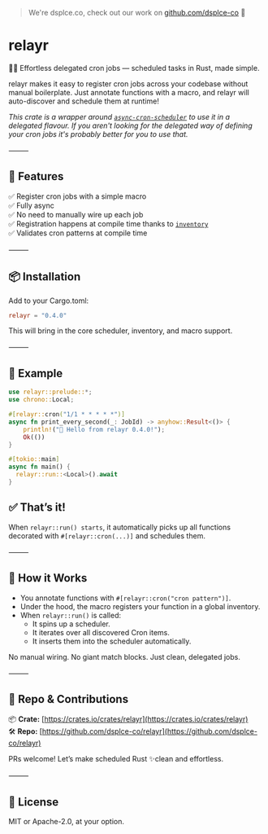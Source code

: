 > We're dsplce.co, check out our work on [github.com/dsplce-co](https://github.com/dsplce-co) 🖤

# relayr

🏃‍♂️ Effortless delegated cron jobs — scheduled tasks in Rust, made simple.

relayr makes it easy to register cron jobs across your codebase without manual boilerplate. Just annotate functions with a macro, and relayr will auto-discover and schedule them at runtime!

*This crate is a wrapper around [`async-cron-scheduler`](https://crates.io/crates/async-cron-scheduler) to use it in a delegated flavour. If you aren't looking for the delegated way of defining your cron jobs it's probably better for you to use that.*

⸻

## 🖤 Features

✅ Register cron jobs with a simple macro<br>
✅ Fully async<br>
✅ No need to manually wire up each job<br>
✅ Registration happens at compile time thanks to [`inventory`](https://crates.io/crates/inventory)<br>
✅ Validates cron patterns at compile time<br>

⸻

## 📦 Installation

Add to your Cargo.toml:

```toml
relayr = "0.4.0"
```

This will bring in the core scheduler, inventory, and macro support.

⸻

## 🧪 Example

```rust
use relayr::prelude::*;
use chrono::Local;

#[relayr::cron("1/1 * * * * *")]
async fn print_every_second(_: JobId) -> anyhow::Result<()> {
    println!("🖤 Hello from relayr 0.4.0!");
    Ok(())
}

#[tokio::main]
async fn main() {
  relayr::run::<Local>().await
}
```

## ✅ That’s it!

When `relayr::run() starts`, it automatically picks up all functions decorated with `#[relayr::cron(...)]` and schedules them.

⸻

## 🧠 How it Works
- You annotate functions with `#[relayr::cron("cron pattern")]`.
- Under the hood, the macro registers your function in a global inventory.
- When `relayr::run()` is called:
  - It spins up a scheduler.
  - It iterates over all discovered Cron items.
  - It inserts them into the scheduler automatically.

No manual wiring. No giant match blocks. Just clean, delegated jobs.

⸻

## 📁 Repo & Contributions

📦 **Crate:** [https://crates.io/crates/relayr](https://crates.io/crates/relayr)<br>
🛠️ **Repo:** [https://github.com/dsplce-co/relayr](https://github.com/dsplce-co/relayr)

PRs welcome! Let’s make scheduled Rust ✨clean and effortless.

⸻

## 📄 License

MIT or Apache-2.0, at your option.
